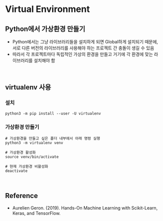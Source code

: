 # Virtual Environment

## Python에서 가상환경 만들기
* Python에서는 그냥 라이브러리들을 설치하게 되면 Global하게 설치되기 때문에, 서로 다른 버전의 라이브러리를 사용해야 하는 프로젝트 간 충돌이 생길 수 있음
* 따라서 각 프로젝트마다 독립적인 가상의 환경을 만들고 거기에 각 환경에 맞는 라이브러리를 설치해야 함

<br>

## virtualenv 사용
### 설치
```shell
python3 -m pip install --user -U virtualenv
```

### 가상환경 만들기
```shell
# 가상환경을 만들고 싶은 폴더 내부에서 아래 명령 실행
python3 -m virtualenv venv

# 가상환경 활성화
source venv/bin/activate

# 현재 가상환경 비활성화
deactivate
```

<br>

## Reference
* Aurelien Geron. (2019). Hands-On Machine Learning with Scikit-Learn, Keras, and TensorFlow.
